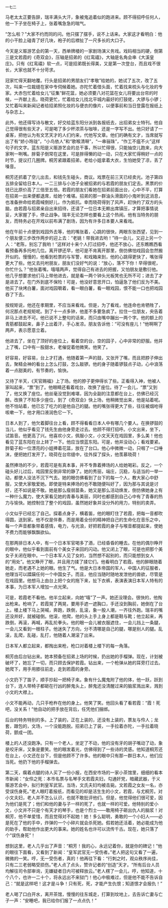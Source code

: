     一七二 

   马老太太正要告辞，瑞丰满头大汗，象被鬼追着似的跑进来。顾不得招呼任何人，他一下子坐在椅子上，张着嘴急急的喘气。

   “怎么啦？”大家不约而同的问。他只摆了摆手，说不上话来。大家这才看明白：他的小干脸上碰青了好几块，袍子的后襟扯了一尺多长的大口子。

   今天是义赈游艺会的第一天，西单牌楼的一家剧场演义务戏。戏码相当的硬，倒第三是文若霞的《奇双会》，压轴是招弟的《红鸾禧》，大轴是名角会串《大溪皇庄》。只有《红鸾禧》软一点，可是招弟既长得美，又是第一次登台，而且戏不很长，大家也就不十分苛求。

   冠家忙得天翻地覆。行头是招弟的男朋友们“孝敬”给她的，她试了五次，改了五次，叫来一位裁缝在家中专伺候着她。亦陀忙着借头面，忙着找来梳头与化妆的专家。大赤包忙着给女儿“征集”鲜花篮，她必须要八对花篮在女儿将要出台帘的时候，一齐献上去。晓荷更忙，忙着给女儿找北平城内最好的打鼓佬，大锣与小锣；又忙着叫来新闻记者给招弟照化妆的与便衣的像片，以便事前和当日登露在报纸上与杂志上。

   此外，他还得写诗与散文，好交给蓝东阳分派到各报纸去，出招弟女士特刊。他自己觉得很有些天才，可是喝了多少杯浓茶与咖啡，还是一字写不出。他只好请了一桌客，把他认为有文艺天才的人们约来，代他写文章。他们的确有文才，当席就写出了有“娇小玲珑”，“小鸟依人”和“歌喉清啭”，“一串骊珠”，“作工不瘟不火”这样句子的文字。蓝东阳是义赈游艺会的总干事，所以忙得很，只能抽空儿跑来，向大家咧一咧嘴。胖菊子倒常在这里，可是胖得懒的动一动，只在大家忙得稍好一点的时节，提议打几圈牌。桐芳紧跟着招弟，老给小姐拿着大衣，生怕她受了凉，丢了嗓音。

   桐芳还抓着了空儿出去，和钱先生碰头，商议。戏票在前三天已经卖光。池子第四五排全留给日本人。一二三排与小池子全被招弟的与若霞的朋友们定去。黑票的价钱已比原价高了三倍至五倍。若霞的朋友们看她在招弟前面出台，心中不平，打算在招弟一出来便都退席，给她个难堪。招弟的那一群油头滑面的小鬼听到这消息，也准备拚命给若霞喊倒好儿，作为抵抗。幸而晓荷得到了风声，赶快约了双方的头脑，由若霞与招弟亲自出来招待，还请了一位日本无赖出席镇压，才算把事情说妥，大家握了手，停止战争。瑞丰无论怎样也要看上这个热闹。他有当特务的朋友，而特务必在开戏以前布满了剧场，因为有许多日本要人来看戏。

   他在午前十点便到戏园外去等，他的嘴张着，心跳的很快，两眼东张西望，见到一个朋友便三步改作两步的迎上去：“老姚！带我进去哟！”待一会儿，又迎上另一个人：“老陈，别忘了我哟！”这样对十来个人打过招呼，他还不放心，还东瞧瞧西看看预备再多托咐几位。离开锣还早，他可是不肯离开那里，倒仿佛怕戏园会忽然搬开似的。慢慢的，他看到检票的与军警，和戏箱来到，他的心跳得更快了，嘴张得更大了些。他又去托咐朋友，朋友们没好气的说：“放心，落不下你！早得很呢，你忙什么？”他张着嘴，嘻嘻两声，觉得自己有进去的把握，又怕朋友是敷衍他。他几乎想要求他们马上带他进去，就是看一两个钟头光板凳也无所不可；进去了才是进去了。在门外到底不保险！可是，他没好意思开口，怕逼急了他们反为不美。他买了块烤白薯，面对戏园嚼着，看一眼白薯，看一眼戏园，恨不能一口也把戏园吞了下去。

   按规矩说，他还在孝期里，不应当来看戏。但是，为了看戏，他连命也肯牺牲了，何况那点老规矩呢。到了十一点多钟，他差不多要急疯了。拉住一位朋友，央告着非马上进去不可。他已说不上整句的话来，而只由嘴中蹦出一两个字。他的额上的青筋都鼓起来，鼻子上出着汗，手心发凉。朋友告诉他：“可没有座儿！”他啊啊了两声，表示愿意立着。

   他进去了，坐在了顶好的座位上，看着空的台，空的园子，心中非常的舒服。他并上了嘴，口中有一股甜水，老催促着他微笑。他笑了。

   好容易，好容易，台上才打通，他随着第一声的鼓，又张开了嘴，而且把脖子伸出去，聚精会神的看台上怎么打鼓，怎么敲锣。他的身子随着锣鼓点子动，心中浪荡着一点甜美的，有节奏的，愉快。

   又待了半天，《天官赐福》上了场。他的脖子更伸得长了些。正看得入神，他被人家叫起来，“票”到了。他眼睛还看着戏台，改换了座位。待了一会儿，“票”又到了，他又换了座位。他丝毫没觉到难堪，因为全副的注意都在台上，仿佛已经沉醉。改换了不知多少座位，到了《奇双会》快上场，他稍微觉出来，他是站着呢。他不怕站着，他已忘了吃力的是他自己的腿。他的嘴张得更大了些，往往被烟呛得咳嗽一下，他才用口液润色它一下。

   日本人到了，他欠着脚往台上看，顾不得看看日本人中有哪几个要人。在换锣鼓的当儿，他似乎看见了钱先生由他身旁走过去。他顾不得打招呼。小文出来，坐下，试笛音。他更高了兴。他喜欢小文，佩服小文，小文天天在戏园里，多么美！他也看见了蓝东阳在台上转了一下。他应当恨蓝东阳。可是，他并没动心；看戏要紧。胖菊子和一位漂亮的小姐捧着花篮，放在了台口。他心中微微一动，只咽了一口唾沫，便把她打发开了。晓荷在台帘缝中，往外探了探头，他羡慕晓荷！

   虽然捧场的不少，若霞可是有真本事，并不专靠着捧场的人给她喝彩。反之，一个碰头好儿过后，戏园里反倒非常的静了。她的秀丽，端庄，沉稳，与适当的一举一动，都使人没法不沉下气去。她的眼仿佛看到了台下的每一个人，教大家心中舒服，又使大家敬爱她。即使是特来捧场的也不敢随便叫好了，因为那与其说是讨好，还不如说是不敬。她是那么瘦弱苗条，她又是那么活动焕发，倒仿佛她身上有一种什么魔力，使大家看见她的青春与美丽，同时也都感到自己心中有了青春的热力与愉快。她控制住了整个的戏园，虽然她好象并没分外的用力，特别的卖弄。

   小文似乎已经忘了自己。探着点身子，横着笛，他的眼盯住了若霞，把每一音都吹得圆，送到家。他不仅是伴奏，而是用着全份的精神把自己的生命化在音乐之中，每一个声音都象带着感情，电力，与光浪，好把若霞的身子与喉音都提起来，使她不费力而能够飘飘欲仙。

   在那两排日本人中，有一个日本军官喝多了酒，已经昏昏的睡去。在他的偶尔睁开的眼中，他似乎看到面前有个美女子来回的闪动。他又闭上了眼，可是也把那个美女子关闭在眼中。一个日本军人见了女的，当然想不起别的，而只能想到女人的“用处”。他又睁开了眼，并且用力揉了揉它们。他看明白了若霞。他的醉眼随着她走，而老遇不上她的眼。他生了气。他是大日本帝国的军人，中国人的征服者，他理当可以蹂躏任何一个中国女子。而且，他应当随时随地发泄他的兽欲，尽管是在戏园里。他想马上由台上把个女的拖下来，扯下衣裤，表演表演日本军人特有的本事，为日本军人增加一点光荣。

   可是，若霞老不看他。他半立起来，向她“嘻”了一声。她还没理会。很快的，他掏出枪来。枪响了，若霞晃了两晃，要用手遮一遮胸口，手还没到胸前，她倒在了台上。楼上楼下马上哭喊，奔跑，跌倒，乱滚，象一股人潮，一齐往外跑。瑞丰的嘴还没并好，就被碰倒。他滚，他爬，他的头上手上身上都是鞋与靴；他立起来，再跌倒，再滚，再喊，再乱抡拳头。他的眼一会儿被衣服遮住，一会儿挡上一条腿，一会儿又看到一根柱子。他迷失了方向，分不清哪是自己的腿，哪是别人的腿。乱滚，乱爬，乱碰，乱打，他随着人潮滚了出来。

   日本军人都立起来，都掏出来枪，枪口对着楼上楼下的每一角落。

   桐芳由后台钻出来。她本预备在招弟上场的时候，扔出她的手榴弹。现在，计划被破坏了，她忘了一切，而只顾去保护若霞。钻出来，一个枪弹从她的耳旁打过去。她爬下，用手用膝往前走，走到若霞的身旁。

   小文扔下了笛子，顺手抄起一把椅子来。象有什么魔鬼附了他的体，他一跃，跃到台下，连人带椅子都砸在行凶的醉鬼头上，醉鬼还没清醒过来的脑浆溅出来，溅到小文的大襟上。

   小文不能再动，几只手枪杵在他的身上。他笑了笑。他回头看了看若霞：“霞！死吧，没关系！”他自动的把手放在背后，任凭他们捆绑。

   后台的特务特别的多。上了装的，正在上装的，还没有上装的，票友与伶人；龙套，跟包的，文场，一个没能跑脱。招弟已上了装，一手拉着亦陀，一手拉着晓荷，颤成一团。

   楼上的人还没跑净。只有一个老人，坐定了不动，他的没有牙的胡子嘴动了动，象是咬牙床，又象是要笑。他的眼发着光，仿佛得到了一些诗的灵感。他知道桐芳还在台上，小文还在台下，但是他顾不了许多。他的眼中只有那一群日本人，他们应当死。他扔下他的手榴弹去。

   第二天，瘸着点腿的诗人买了一份小报，在西安市场的一家小茶馆里，细细的看本市新闻：“女伶之死：本市名票与名琴手文若霞夫妇，勾通奸党，暗藏武器，于义赈游艺会中，拟行刺皇军武官。当场，文氏夫妇均被击毙。文若霞之女友一名，亦受误伤身死。”老人眼盯着报纸，而看见的却是活生生的小文，若霞，与尤桐芳。对小文夫妇，老人并不怎么认识，也就不敢批评他们。但是，他觉得他们很可爱，因为他们是死了；他们和他的妻与子一样的死了，也就一样的可爱。他特别的爱小文，小文并不只是个有天才的琴手，也是个烈士——敢用椅子砸出仇人的脑浆！对桐芳，他不单爱惜，而且觉得对不起她！她！多么聪明，勇敢的一个小妇人——必是死在了他的手中，炸弹的一个小碎片就会杀死她。假若她还活着，她必能成为他的助手，帮助他作出更大的事来。她的姓名也许可以流传千古。现在，她只落了个“误伤身死”！

   想到这里，老人几乎出了声音：“桐芳！我的心，永远记着你，就是你的碑记！”他的眼往下面看，又看到了新闻：“皇军武官无一受伤者。”老人把这句又看了一遍，微微的一笑。哼，无一受伤者，真的！他再往下看：“行刺之时，观众秩序尚佳，只有二三老弱略受损伤。”老人点了点头，赞许记者的“创造”天才。“所有后台人员均解往司令部审询，无嫌疑者日内可被释放云。”老人楞了一会儿，哼，他知道，十个八个，也许一二十个，将永远出不来狱门！他心中极难过，但是他不能不告诉自己：“就是这样吧！这才是斗争！只有死，死，才能产生仇恨；知道恨才会报仇！”

   老人喝了口白开水，离开茶馆，慢慢的往东城走，打算到坟地上，去告诉亡妻与亡子一声：“安睡吧，我已给你们报了一点点仇！”

